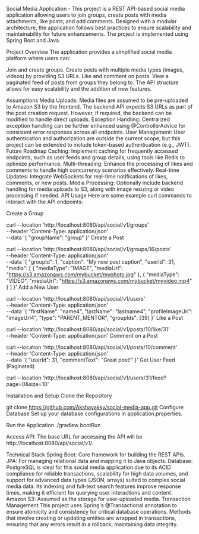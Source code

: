 Social Media Application - 
This project is a REST API-based social media application allowing users to join groups, create posts with media attachments, like posts, and add comments. Designed with a modular architecture, the application follows best practices to ensure scalability and maintainability for future enhancements. The project is implemented using Spring Boot and Java.

Project Overview
The application provides a simplified social media platform where users can:

Join and create groups.
Create posts with multiple media types (images, videos) by providing S3 URLs.
Like and comment on posts.
View a paginated feed of posts from groups they belong to.
The API structure allows for easy scalability and the addition of new features.

Assumptions
Media Uploads: Media files are assumed to be pre-uploaded to Amazon S3 by the frontend. The backend API expects S3 URLs as part of the post creation request. However, if required, the backend can be modified to handle direct uploads.
Exception Handling: Centralized exception handling can be further enhanced using @ControllerAdvice for consistent error responses across all endpoints.
User Management: User authentication and authorization are outside the current scope, but this project can be extended to include token-based authentication (e.g., JWT).
Future Roadmap
Caching: Implement caching for frequently accessed endpoints, such as user feeds and group details, using tools like Redis to optimize performance.
Multi-threading: Enhance the processing of likes and comments to handle high concurrency scenarios effectively.
Real-time Updates: Integrate WebSockets for real-time notifications of likes, comments, or new posts.
Media Processing: Optionally include backend handling for media uploads to S3, along with image resizing or video processing if needed.
API Usage
Here are some example curl commands to interact with the API endpoints:

Create a Group


curl --location 'http://localhost:8080/api/social/v1/groups' \
--header 'Content-Type: application/json' \
--data '{
"groupName": "group"
}'
Create a Post


curl --location 'http://localhost:8080/api/social/v1/groups/16/posts' \
--header 'Content-Type: application/json' \
--data '{
"groupId": 1,
"caption": "My new post caption",
"userId": 31,
"media": [
{
"mediaType": "IMAGE",
"mediaUrl": "https://s3.amazonaws.com/mybucket/myphoto.jpg"
},
{
"mediaType": "VIDEO",
"mediaUrl": "https://s3.amazonaws.com/mybucket/myvideo.mp4"
}
]
}'
Add a New User


curl --location 'http://localhost:8080/api/social/v1/users' \
--header 'Content-Type: application/json' \
--data '{
"firstName": "name4",
"lastName": "lastname4",
"profileImageUrl": "imageUrl4",
"type": "PARENT_MENTOR",
"groupIds": [39]
}'
Like a Post


curl --location 'http://localhost:8080/api/social/v1/posts/10/like/31' \
--header 'Content-Type: application/json'
Comment on a Post


curl --location 'http://localhost:8080/api/social/v1/posts/10/comment' \
--header 'Content-Type: application/json' \
--data '{
"userId": 31,
"commentText": "Great post!"
}'
Get User Feed (Paginated)


curl --location 'http://localhost:8080/api/social/v1/users/31/feed?page=0&size=10'


Installation and Setup
Clone the Repository

git clone https://github.com/Akshayakky/social-media-app.git
Configure Database Set up your database configurations in application.properties.

Run the Application
./gradlew bootRun

Access API: The base URL for accessing the API will be http://localhost:8080/api/social/v1/.

Technical Stack
Spring Boot: Core framework for building the REST APIs.
JPA: For managing relational data and mapping it to Java objects.
Database: PostgreSQL is ideal for this social media application due to its ACID compliance for reliable transactions, scalability for high data volumes, and support for advanced data types (JSON, arrays) suited to complex social media data. Its indexing and full-text search features improve response times, making it efficient for querying user interactions and content.
Amazon S3: Assumed as the storage for user-uploaded media.
Transaction Management
This project uses Spring's @Transactional annotation to ensure atomicity and consistency for critical database operations. Methods that involve creating or updating entities are wrapped in transactions, ensuring that any errors result in a rollback, maintaining data integrity.